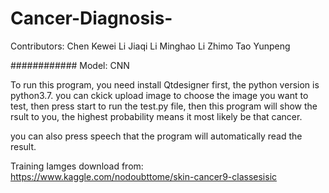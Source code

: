 # Cancer-Diagnosis-

Contributors:
Chen Kewei
Li Jiaqi
Li Minghao
Li Zhimo
Tao Yunpeng

############
Model: CNN

To run this program, you need install Qtdesigner first, the python version is python3.7.
you can ckick upload image to choose the image you want to test, then press start to run the test.py file, then this program will show the rsult to you, the highest probability means it most likely be that cancer. 

you can also press speech that the program will automatically read the result.



Training  Iamges download from: https://www.kaggle.com/nodoubttome/skin-cancer9-classesisic
